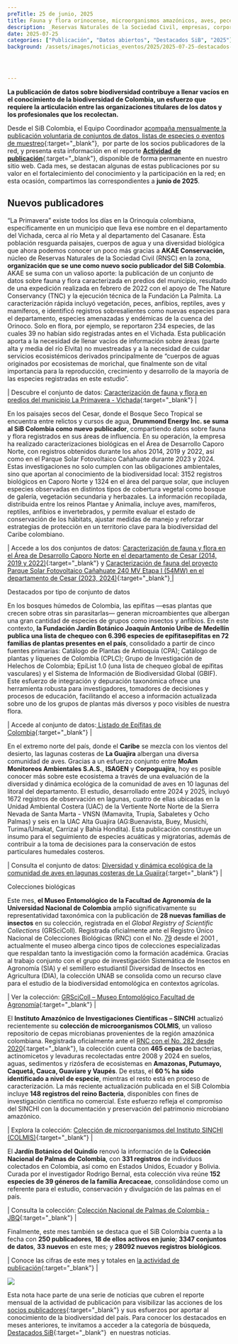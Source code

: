 ```yaml
---
preTitle: 25 de junio, 2025
title: Fauna y flora orinocense, microorganismos amazónicos, aves, peces e insectos entre los destacados de junio
description: _Reservas Naturales de la Sociedad Civil, empresas, corporaciones autónomas regionales, jardínes botánicos e institutos de investigación contribuyen este mes con conjuntos de datos, listas de chequeo y colecciones de nuestra biodiversidad._
date: 2025-07-25
categories: ["Publicación", "Datos abiertos", "Destacados SiB", "2025"]
background: /assets/images/noticias_eventos/2025/2025-07-25-destacados-junio-2025.png




---
```


**La publicación de datos sobre biodiversidad contribuye a llenar vacíos en el conocimiento de la biodiversidad de Colombia, un esfuerzo que requiere la articulación entre las organizaciones titulares de los datos y los profesionales que los recolectan.**

Desde el SiB Colombia, el Equipo Coordinador [acompaña mensualmente la publicación voluntaria de conjuntos de datos, listas de especies o eventos de muestreo](https://biodiversidad.co/compartir/guia-para-publicar/){:target="\_blank"},  por parte de los socios publicadores de la red, y presenta esta información en el reporte [**Actividad de publicación**](https://biodiversidad.co/comunidad/actividad-de-publicacion/){:target="\_blank"}, disponible de forma permanente en nuestro sitio web. Cada mes, se destacan algunas de estas publicaciones por su valor en el fortalecimiento del conocimiento y la participación en la red; en esta ocasión, compartimos las correspondientes a **junio de 2025**.


## Nuevos publicadores

“La Primavera” existe todos los días en la Orinoquía colombiana, específicamente en un municipio que lleva ese nombre en el departamento del Vichada, cerca al río Meta y al departamento del Casanare. Esta población resguarda paisajes, cuerpos de agua y una diversidad biológica que ahora podemos conocer un poco más gracias a **AKAE Conservación,** núcleo de Reservas Naturales de la Sociedad Civil (RNSC) en la zona, **organización que se une como nuevo socio publicador del SiB Colombia**. AKAE se suma con un valioso aporte: la publicación de un conjunto de datos sobre fauna y flora caracterizada en predios del municipio, resultado de una expedición realizada en febrero de 2022 con el apoyo de The Nature Conservancy (TNC) y la ejecución técnica de la Fundación La Palmita. La caracterización rápida incluyó vegetación, peces, anfibios, reptiles, aves y mamíferos, e identificó registros sobresalientes como nuevas especies para el departamento, especies amenazadas y endémicas de la cuenca del Orinoco. Solo en flora, por ejemplo, se reportaron 234 especies, de las cuales 39 no habían sido registradas antes en el Vichada. Esta publicación aporta a la necesidad de llenar vacíos de información sobre áreas (parte alta y media del río Elvita) no muestreadas y a la necesidad de cuidar servicios ecosistémicos derivados principalmente de “cuerpos de aguas originados por ecosistemas de morichal, que finalmente son de vital importancia para la reproducción, crecimiento y desarrollo de la mayoría de las especies registradas en este estudio”.

| Descubre el conjunto de datos: [Caracterización de fauna y flora en predios del municipio La Primavera - Vichada](https://biodiversidad.co/data/?datasetKey=1d75e2ca-65bd-49df-a42e-a56b59f9f761){:target="\_blank"} |

En los paisajes secos del Cesar, donde el Bosque Seco Tropical se encuentra entre relictos y cursos de agua, **Drummond Energy Inc. se suma al SiB Colombia como nuevo publicador**, compartiendo datos sobre fauna y flora registrados en sus áreas de influencia. En su operación, la empresa ha realizado caracterizaciones biológicas en el Área de Desarrollo Caporo Norte, con registros obtenidos durante los años 2014, 2019 y 2022, así como en el Parque Solar Fotovoltaico Cañahuate durante 2023 y 2024. Estas investigaciones no solo cumplen con las obligaciones ambientales, sino que aportan al conocimiento de la biodiversidad local: 3152 registros biológicos en Caporo Norte y 1324 en el área del parque solar, que incluyen especies observadas en distintos tipos de cobertura vegetal como bosque de galería, vegetación secundaria y herbazales. La información recopilada, distribuida entre los reinos Plantae y Animalia, incluye aves, mamíferos, reptiles, anfibios e invertebrados, y permite evaluar el estado de conservación de los hábitats, ajustar medidas de manejo y reforzar estrategias de protección en un territorio clave para la biodiversidad del Caribe colombiano.

| Accede a los dos conjuntos de datos: [Caracterización de fauna y flora en el Área de Desarrollo Caporo Norte en el departamento de Cesar (2014, 2019 y 2022)](https://biodiversidad.co/data/?publishingOrg=8ee4c3d9-b194-4f81-b41a-402e5c077e05\&view=datasets\&entity=d_2295c6b3-08f3-426c-831a-e09fc2473544){:target="\_blank"} y [Caracterización de fauna del proyecto Parque Solar Fotovoltaico Cañahuate 240 MV Etapa I (54MW) en el departamento de Cesar (2023, 2024)](https://biodiversidad.co/data/?publishingOrg=8ee4c3d9-b194-4f81-b41a-402e5c077e05\&view=datasets\&entity=d_91b56245-3a26-405e-97fb-b74e3d1e9a23){:target="\_blank"}[ ](https://biodiversidad.co/data/?publishingOrg=8ee4c3d9-b194-4f81-b41a-402e5c077e05\&view=datasets\&entity=d_91b56245-3a26-405e-97fb-b74e3d1e9a23)|

Destacados por tipo de conjunto de datos

En los bosques húmedos de Colombia, las epífitas —esas plantas que crecen sobre otras sin parasitarlas— generan microambientes que albergan una gran cantidad de especies de grupos como insectos y anfibios. En este contexto, **la Fundación Jardín Botánico Joaquín Antonio Uribe de Medellín publica una lista de chequeo con 6.396 especies de epífitasepifitas en 72 familias de plantas presentes en el país**, consolidado a partir de cinco fuentes primarias: Catálogo de Plantas de Antioquia (CPA); Catálogo de plantas y líquenes de Colombia (CPLC); Grupo de Investigación de Helechos de Colombia; EpiList 1.0 (una lista de chequeo global de epífitas vasculares) y el Sistema de Información de Biodiversidad Global (GBIF). Este esfuerzo de integración y depuración taxonómica ofrece una herramienta robusta para investigadores, tomadores de decisiones y procesos de educación, facilitando el acceso a información actualizada sobre uno de los grupos de plantas más diversos y poco visibles de nuestra flora.

| Accede al conjunto de datos:[ Listado de Epífitas de Colombia](https://biodiversidad.co/dataset/search?type=CHECKLIST\&publishingOrg=927793ba-72ba-43b3-8794-a22c78be5070\&q=Epiphyte){:target="\_blank"} |

En el extremo norte del país, donde el **Caribe** se mezcla con los vientos del desierto, las lagunas costeras de **La Guajira** albergan una diversa comunidad de aves. Gracias a un esfuerzo conjunto entre **MoAm Monitoreos Ambientales S.A.S.**, **ISAGEN** y **Corpoguajira**, hoy es posible conocer más sobre este ecosistema a través de una evaluación de la diversidad y dinámica ecológica de la comunidad de aves en 10 lagunas del litoral del departamento. El estudio, desarrollado entre 2024 y 2025, incluyó 1672 registros de observación en lagunas, cuatro de ellas ubicadas en la Unidad Ambiental Costera (UAC) de la Vertiente Norte Norte de la Sierra Nevada de Santa Marta - VNSN (Mamavita, Trupía, Sabaletes y Ocho Palmas) y seis en la UAC Alta Guajira (AG:Buenavista, Buey, Musichi, Turima/Umakat, Carrizal y Bahía Hondita). Esta publicación constituye un insumo para el seguimiento de especies acuáticas y migratorias, además de contribuir a la toma de decisiones para la conservación de estos particulares humedales costeros.

| Consulta el conjunto de datos: [Diversidad y dinámica ecológica de la comunidad de aves en lagunas costeras de La Guajira](https://biodiversidad.co/data/?datasetKey=386bac4e-05b5-4435-9e6a-a5b7d3dc432b){:target="\_blank"} |

Colecciones biológicas

Este mes, **el Museo Entomológico de la Facultad de Agronomía de la Universidad Nacional de Colombia** amplió significativamente su representatividad taxonómica con la publicación de **28 nuevas familias de insectos** en su colección, registrada en el _Global Registry of Scientific Collections_ (GRSciColl)_._ Registrada oficialmente ante el Registro Único Nacional de Colecciones Biológicas (RNC) con el No. [79](http://rnc.humboldt.org.co/admin/index.php/registros/detail/2126) desde el 2001 , actualmente el museo alberga cinco tipos de colecciones especializadas que respaldan tanto la investigación como la formación académica. Gracias al trabajo conjunto con el grupo de investigación Sistemática de Insectos en Agronomía (SIA) y el semillero estudiantil Diversidad de Insectos en Agricultura (DIA), la colección UNAB se consolida como un recurso clave para el estudio de la biodiversidad entomológica en contextos agrícolas.

| Ver la colección: [GRSciColl – Museo Entomológico Facultad de Agronomía](https://scientific-collections.gbif.org/collection/3445f630-14e3-4883-be30-8b7a482a4046){:target="\_blank"} |

El **Instituto Amazónico de Investigaciones Científicas – SINCHI** actualizó recientemente su **colección de microorganismos COLMIS**, un valioso repositorio de cepas microbianas provenientes de la región amazónica colombiana. Registrada oficialmente ante el [RNC con el No. 282 desde 2020](http://rnc.humboldt.org.co/admin/index.php/registros/detail/1985){:target="\_blank"}, la colección cuenta con **465 cepas** de bacterias, actinomicetos y levaduras recolectadas entre 2008 y 2024 en suelos, aguas, sedimentos y rizósfera de ecosistemas en **Amazonas, Putumayo, Caquetá, Cauca, Guaviare y Vaupés**. De estas, el **60 % ha sido identificado a nivel de especie**, mientras el resto está en proceso de caracterización. La más reciente actualización publicada en el SiB Colombia incluye **148 registros del reino Bacteria**, disponibles con fines de investigación científica no comercial. Este esfuerzo refleja el compromiso del SINCHI con la documentación y preservación del patrimonio microbiano amazónico.

| Explora la colección: [Colección de microorganismos del Instituto SINCHI (COLMIS)](http://doi.org/10.15472/qfnt6t){:target="\_blank"} | 

El **Jardín Botánico del Quindío** renovó la información de la **Colección Nacional de Palmas de Colombia**, con **331 registros** de individuos colectados en Colombia, así como en Estados Unidos, Ecuador y Bolivia. Curada por el investigador Rodrigo Bernal, esta colección viva reúne **152 especies de 39 géneros de la familia Arecaceae**, consolidándose como un referente para el estudio, conservación y divulgación de las palmas en el país. 

| Consulta la colección: [Colección Nacional de Palmas de Colombia - JBQ](http://doi.org/10.15472/1rhjvl){:target="\_blank"} |

Finalmente, este mes también se destaca que el SiB Colombia cuenta a la fecha con **250 publicadores**, **18 de ellos activos en junio**; **3347 conjuntos de datos**, **33 nuevos** en este mes; y **28092 nuevos registros biológicos**.

| Conoce las cifras de este mes y totales en [la actividad de publicación](https://biodiversidad.co/comunidad/actividad-de-publicacion/){:target="\_blank"} |

[![](https://lh7-rt.googleusercontent.com/docsz/AD_4nXf3WbfYDqRyAK3MGNDDIkGv88P3maELQvea1QghEoxFh3Doubut435dlkSzteAjgWuBZ0U1aZmwla4EXUx-lXjMQP4oeqvJ1lrOpBKMhDWij9wQZtdhx9DdzqXLBrWX5DvoAECB6w?key=wlMkOEzCVlzZ9u_lLvX2XQ)](https://biodiversidad.co/comunidad/actividad-de-publicacion/)

Esta nota hace parte de una serie de noticias que cubren el reporte mensual de la actividad de publicación para visibilizar las acciones de los [socios publicadores](https://biodiversidad.co/comunidad/socios-publicadores/){:target="\_blank"} y sus esfuerzos por aportar al conocimiento de la biodiversidad del país. Para conocer los destacados en meses anteriores, te invitamos a acceder a la categoría de búsqueda, [Destacados SiB](https://biodiversidad.co/news/?category=Destacados+SiB){:target="\_blank"}  en nuestras noticias.

